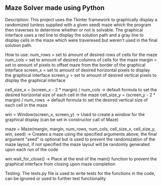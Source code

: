 Maze Solver made using Python
-----------------------------

Description:
This project uses the Tkinter framework to graphically display a randomized (unless supplied with a given seed) maze which the program then traverses to determine whether or not is solvable. The graphical interface uses a red line to display the solution path and a gray line to display cells in the maze which were traveresed but weren't used in the final solution path.

How to use:
num_rows = set to amount of desired rows of cells for the maze
num_cols = set to amount of desired columns of cells for the maze
margin = set to amount of pixels to offset maze from the border of the graphical interface
screen_x = set to amount of desired horizontal pixels to display the graphical interface
screen_y = set to amount of desired vertical pixels to display the graphical interface

cell_size_x = (screen_x - 2 * margin) / num_cols -> default formula to set the desired horizontal size of each cell in the maze
cell_size_y = (screen_y - 2 * margin) / num_rows -> default formula to set the desired vertical size of each cell in the maze

win = Window(screen_x, screen_y) -> Used to create a window for the graphical display (can be set in constructor call of Maze)

maze = Maze(margin, margin, num_rows, num_cols, cell_size_x, cell_size_y, win, seed) -> Creates a maze using the specified arguments above, the final argument "seed" is optional but is used to prevent the randomization of the maze layout, if not specified the maze layout will be randomly generated upon each run of the code

win.wait_for_close() -> Place at the end of the main() function to prevent the graphical interface from closing upon maze completion

Testing:
The tests.py file is used to write tests for the functions in the code, can be ignored or used to further test functionality